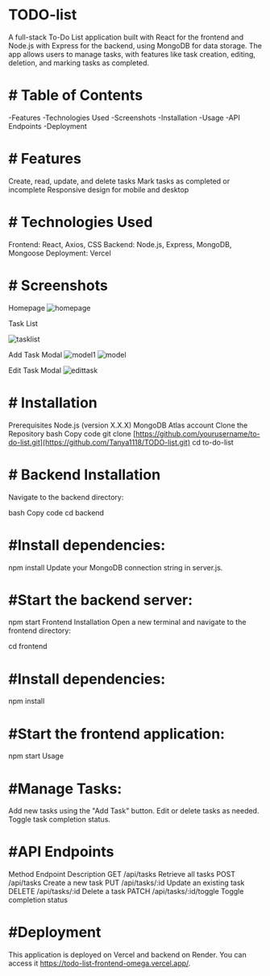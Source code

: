 # TODO-list
A full-stack To-Do List application built with React for the frontend and Node.js with Express for the backend, using MongoDB for data storage. The app allows users to manage tasks, with features like task creation, editing, deletion, and marking tasks as completed.

# # Table of Contents
-Features
-Technologies Used
-Screenshots
-Installation
-Usage
-API Endpoints
-Deployment

# # Features
Create, read, update, and delete tasks
Mark tasks as completed or incomplete
Responsive design for mobile and desktop
# # Technologies Used
Frontend: React, Axios, CSS
Backend: Node.js, Express, MongoDB, Mongoose
Deployment: Vercel
# # Screenshots
Homepage
![homepage](https://github.com/user-attachments/assets/bda5eb2e-a9d8-4ff8-9305-9512f1195b50)



Task List

![tasklist](https://github.com/user-attachments/assets/36241224-e794-4491-8d55-f9f7099b3224)

Add Task Modal
![model1](https://github.com/user-attachments/assets/e5997c93-eb4e-4fee-ba2f-3145a16549ea)
![model](https://github.com/user-attachments/assets/59d0d22c-b63f-41d8-a676-6eaea28809ad)

Edit Task Modal
![edittask](https://github.com/user-attachments/assets/fd96f3e4-68bb-4b65-bb9c-7579a7fc3905)

# # Installation
Prerequisites
Node.js (version X.X.X)
MongoDB Atlas account
Clone the Repository
bash
Copy code
git clone [https://github.com/yourusername/to-do-list.git](https://github.com/Tanya1118/TODO-list.git)
cd to-do-list
# # Backend Installation
Navigate to the backend directory:

bash
Copy code
cd backend
# #Install dependencies:

npm install
Update your MongoDB connection string in server.js.

# #Start the backend server:
npm start
Frontend Installation
Open a new terminal and navigate to the frontend directory:


cd frontend
# #Install dependencies:

npm install
# #Start the frontend application:


npm start
Usage
# #Manage Tasks:
Add new tasks using the "Add Task" button.
Edit or delete tasks as needed.
Toggle task completion status.
# #API Endpoints
Method	Endpoint	Description
GET	/api/tasks	Retrieve all tasks
POST	/api/tasks	Create a new task
PUT	/api/tasks/:id	Update an existing task
DELETE	/api/tasks/:id	Delete a task
PATCH	/api/tasks/:id/toggle	Toggle completion status
# #Deployment
This application is deployed on Vercel and backend on Render. You can access it https://todo-list-frontend-omega.vercel.app/.
